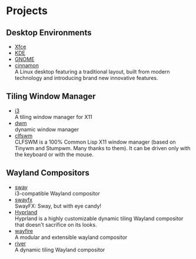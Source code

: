 # Projects

## Desktop Environments

- [Xfce](https://gitlab.xfce.org/xfce)
- [KDE](https://invent.kde.org/)
- [GNOME](https://gitlab.gnome.org/GNOME)
- [cinnamon](https://github.com/linuxmint/cinnamon)
  <br/>A Linux desktop featuring a traditional layout, built from modern technology and introducing brand new innovative
  features.

## Tiling Window Manager

- [i3](https://github.com/i3/i3)
  <br/>A tiling window manager for X11
- [dwm](https://git.suckless.org/dwm/)
  <br/>dynamic window manager
- [clfswm](https://gitlab.common-lisp.net/clfswm/clfswm/)
  <br/>CLFSWM is a 100% Common Lisp X11 window manager (based on Tinywm and Stumpwm. Many thanks to them).
  It can be driven only with the keyboard or with the mouse.

## Wayland Compositors

- [sway](https://github.com/swaywm/sway)
  <br/>i3-compatible Wayland compositor
- [swayfx](https://github.com/WillPower3309/swayfx)
  <br/>SwayFX: Sway, but with eye candy!
- [Hyprland](https://github.com/hyprwm/Hyprland)
  <br/>Hyprland is a highly customizable dynamic tiling Wayland compositor that doesn't sacrifice on its looks.
- [wayfire](https://github.com/WayfireWM/wayfire)
  <br/>A modular and extensible wayland compositor
- [river](https://github.com/riverwm/river)
  <br/>A dynamic tiling Wayland compositor